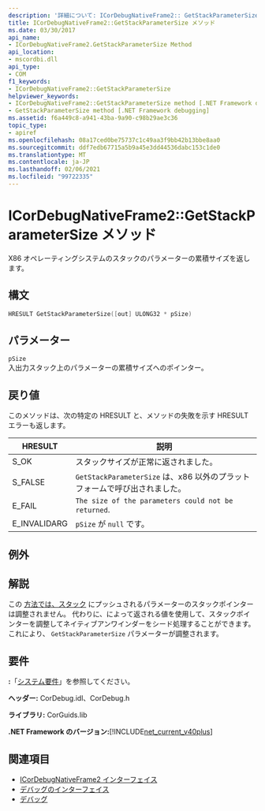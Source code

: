 ```yaml
---
description: '詳細について: ICorDebugNativeFrame2:: GetStackParameterSize メソッド'
title: ICorDebugNativeFrame2::GetStackParameterSize メソッド
ms.date: 03/30/2017
api_name:
- ICorDebugNativeFrame2.GetStackParameterSize Method
api_location:
- mscordbi.dll
api_type:
- COM
f1_keywords:
- ICorDebugNativeFrame2::GetStackParameterSize
helpviewer_keywords:
- ICorDebugNativeFrame2::GetStackParameterSize method [.NET Framework debugging]
- GetStackParameterSize method [.NET Framework debugging]
ms.assetid: f6a449c8-a941-43ba-9a90-c98b29ae3c36
topic_type:
- apiref
ms.openlocfilehash: 08a17ced0be75737c1c49aa3f9bb42b13bbe8aa0
ms.sourcegitcommit: ddf7edb67715a5b9a45e3dd44536dabc153c1de0
ms.translationtype: MT
ms.contentlocale: ja-JP
ms.lasthandoff: 02/06/2021
ms.locfileid: "99722335"
---
```

# <a name="icordebugnativeframe2getstackparametersize-method"></a>ICorDebugNativeFrame2::GetStackParameterSize メソッド

X86 オペレーティングシステムのスタックのパラメーターの累積サイズを返します。  
  
## <a name="syntax"></a>構文  
  
```cpp  
HRESULT GetStackParameterSize([out] ULONG32 * pSize)  
```  
  
## <a name="parameters"></a>パラメーター  

 `pSize`  
 入出力スタック上のパラメーターの累積サイズへのポインター。  
  
## <a name="return-value"></a>戻り値  

 このメソッドは、次の特定の HRESULT と、メソッドの失敗を示す HRESULT エラーも返します。  
  
|HRESULT|説明|  
|-------------|-----------------|  
|S_OK|スタックサイズが正常に返されました。|  
|S_FALSE|`GetStackParameterSize` は、x86 以外のプラットフォームで呼び出されました。|  
|E_FAIL|`The size of the parameters could not be returned`.|  
|E_INVALIDARG|`pSize` が `null` です。|  
  
## <a name="exceptions"></a>例外  
  
## <a name="remarks"></a>解説  

 この [方法では、スタック](icordebugstackwalk-interface.md) にプッシュされるパラメーターのスタックポインターは調整されません。 代わりに、によって返される値を使用して、スタックポインターを調整してネイティブアンワインダーをシード処理することができます。これにより、 `GetStackParameterSize` パラメーターが調整されます。  
  
## <a name="requirements"></a>要件  

 **:**「[システム要件](../../get-started/system-requirements.md)」を参照してください。  
  
 **ヘッダー:** CorDebug.idl、CorDebug.h  
  
 **ライブラリ:** CorGuids.lib  
  
 **.NET Framework のバージョン:**[!INCLUDE[net_current_v40plus](../../../../includes/net-current-v40plus-md.md)]  
  
## <a name="see-also"></a>関連項目

- [ICorDebugNativeFrame2 インターフェイス](icordebugnativeframe2-interface.md)
- [デバッグのインターフェイス](debugging-interfaces.md)
- [デバッグ](index.md)
